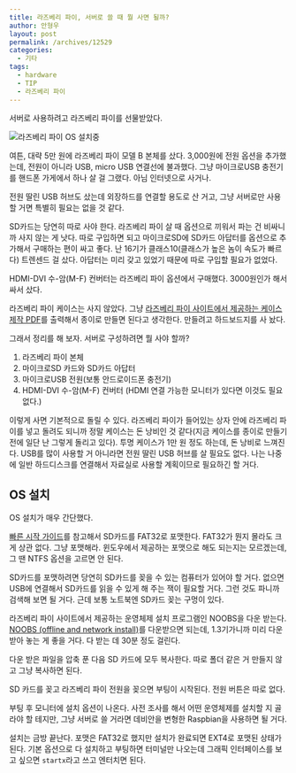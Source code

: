 ```yaml
---
title: 라즈베리 파이, 서버로 쓸 때 뭘 사면 될까?
author: 안형우
layout: post
permalink: /archives/12529
categories:
  - 기타
tags:
  - hardware
  - TIP
  - 라즈베리 파이
---
```

서버로 사용하려고 라즈베리 파이를 선물받았다.

![라즈베리 파이 OS 설치중][1]

여튼, 대략 5만 원에 라즈베리 파이 모델 B 본체를 샀다. 3,000원에 전원 옵션을 추가했는데, 전원이 아니라 USB, micro USB 연결선에 불과했다. 그냥 마이크로USB 충전기를 핸드폰 가게에서 하나 살 걸 그랬다. 아님 인터넷으로 사거나.

전원 딸린 USB 허브도 샀는데 외장하드를 연결할 용도로 산 거고, 그냥 서버로만 사용할 거면 특별히 필요는 없을 것 같다.

SD카드는 당연히 따로 사야 한다. 라즈베리 파이 살 때 옵션으로 끼워서 파는 건 비싸니까 사지 않는 게 낫다. 따로 구입하면 되고 마이크로SD에 SD카드 아답터를 옵션으로 추가해서 구매하는 편이 싸고 좋다. 난 16기가 클래스10(클래스가 높은 놈이 속도가 빠르다) 트렌센드 걸 샀다. 아답터는 미리 갖고 있었기 때문에 따로 구입할 필요가 없었다.

HDMI-DVI 수-암(M-F) 컨버터는 라즈베리 파이 옵션에서 구매했다. 3000원인가 해서 싸서 샀다.

라즈베리 파이 케이스는 사지 않았다. 그냥 [라즈베리 파이 사이트에서 제공하는 케이스 제작 PDF][2]를 출력해서 종이로 만들면 된다고 생각한다. 만들려고 하드보드지를 사 놨다.

그래서 정리를 해 보자. 서버로 구성하려면 뭘 사야 할까?

1.  라즈베리 파이 본체
2.  마이크로SD 카드와 SD카드 아답터
3.  마이크로USB 전원(보통 안드로이드폰 충전기)
4.  HDMI-DVI 수-암(M-F) 컨버터 (HDMI 연결 가능한 모니터가 있다면 이것도 필요 없다.)

이렇게 사면 기본적으로 돌릴 수 있다. 라즈베리 파이가 들어있는 상자 안에 라즈베리 파이를 넣고 돌려도 되니까 정말 케이스는 돈 낭비인 것 같다(지금 케이스를 종이로 만들기 전에 일단 난 그렇게 돌리고 있다). 투명 케이스가 1만 원 정도 하는데, 돈 낭비로 느껴진다. USB를 많이 사용할 거 아니라면 전원 딸린 USB 허브를 살 필요도 없다. 나는 나중에 일반 하드디스크를 연결해서 자료실로 사용할 계획이므로 필요하긴 할 거다.

## OS 설치

OS 설치가 매우 간단했다.

[빠른 시작 가이드][3]를 참고해서 SD카드를 FAT32로 포맷한다. FAT32가 뭔지 몰라도 크게 상관 없다. 그냥 포맷해라. 윈도우에서 제공하는 포맷으로 해도 되는지는 모르겠는데, 그 땐 NTFS 옵션을 고르면 안 된다.

SD카드를 포맷하려면 당연히 SD카드를 꽂을 수 있는 컴퓨터가 있어야 할 거다. 없으면 USB에 연결해서 SD카드를 읽을 수 있게 해 주는 잭이 필요할 거다. 그런 것도 파니까 검색해 보면 될 거다. 근데 보통 노트북엔 SD카드 꽂는 구멍이 있다.

라즈베리 파이 사이트에서 제공하는 운영체제 설치 프로그램인 NOOBS을 다운 받는다. [NOOBS (offline and network install)][4]를 다운받으면 되는데, 1.3기가니까 미리 다운 받아 놓는 게 좋을 거다. 다 받는 데 30분 정도 걸린다.

다운 받은 파일을 압축 푼 다음 SD 카드에 모두 복사한다. 따로 폴더 같은 거 만들지 않고 그냥 복사하면 된다.

SD 카드를 꽂고 라즈베리 파이 전원을 꽂으면 부팅이 시작된다. 전원 버튼은 따로 없다.

부팅 후 모니터에 설치 옵션이 나온다. 사전 조사를 해서 어떤 운영체제를 설치할 지 골라야 할 테지만, 그냥 서버로 쓸 거라면 데비안을 변형한 Raspbian을 사용하면 될 거다.

설치는 금방 끝난다. 포맷은 FAT32로 했지만 설치가 완료되면 EXT4로 포맷된 상태가 된다. 기본 옵션으로 다 설치하고 부팅하면 터미널만 나오는데 그래픽 인터페이스를 보고 싶으면 `startx`라고 쓰고 엔터치면 된다.

 [1]: /uploads/legacy/raspberry-pi.jpg
 [2]: http://www.raspberrypi.org/archives/1310
 [3]: http://www.raspberrypi.org/quick-start-guide
 [4]: http://www.raspberrypi.org/downloads